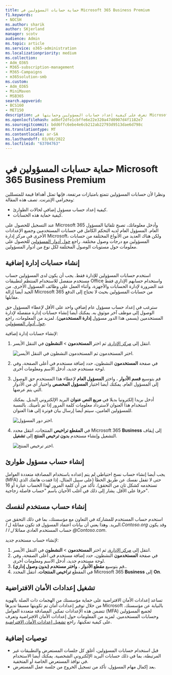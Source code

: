 ```yaml
---
title: حماية حسابات المسؤولين في Microsoft 365 Business Premium
f1.keywords:
- NOCSH
ms.author: sharik
author: SKjerland
manager: scotv
audience: Admin
ms.topic: article
ms.service: o365-administration
ms.localizationpriority: medium
ms.collection:
- Adm_O365
- M365-subscription-management
- M365-Campaigns
- m365solution-smb
ms.custom:
- Adm_O365
- MiniMaven
- MSB365
search.appverid:
- BCS160
- MET150
description: تعرف على كيفية إعداد حسابات المسؤولين وحمايتها في Microsoft 365 Business Premium.
ms.openlocfilehash: ad8ef2dfe1cbffe6e22e320a47d0907d4f1182e7
ms.sourcegitcommit: bdd6ffc6ebe4e6cb212ab22793d9513dae6d798c
ms.translationtype: MT
ms.contentlocale: ar-SA
ms.lasthandoff: 03/08/2022
ms.locfileid: "63704763"
---
```

# <a name="protect-your-administrator-accounts-in-microsoft-365-business-premium"></a>حماية حسابات المسؤولين في Microsoft 365 Business Premium

ونظرا لأن حسابات المسؤولين تتمتع بامتيازات مرتفعة، فإنها تمثل أهدافا قيمة للمتسللين ومجرامي الإنترنت. تصف هذه المقالة:

- كيفية إعداد حساب مسؤول إضافي لحالات الطوارئ.
- كيفية حماية هذه الحسابات.

عند التسجيل للحصول على Microsoft 365 وأدخل معلوماتك، تصبح تلقائيا المسؤول العام. المسؤول العام لديه التحكم الكامل في حسابات المستخدمين وجميع الإعدادات الأخرى في مركز إدارة Microsoft، ولكن هناك العديد من الأنواع المختلفة من حسابات المسؤولين مع درجات وصول مختلفة. راجع [حول أدوار المسؤولين](/office365/admin/add-users/about-admin-roles) للحصول على معلومات حول مستويات الوصول المختلفة لكل نوع من أدوار المسؤولين.

## <a name="create-additional-admin-accounts"></a>إنشاء حسابات إدارة إضافية

استخدم حسابات المسؤولين للإدارة فقط. يجب أن يكون لدى المسؤولين حساب مستخدم منفصل للاستخدام المنتظم لتطبيقات Office واستخدام حسابهم الإداري فقط عند الضرورة لإدارة الحسابات والأجهزة، وأثناء العمل على وظائف المسؤول الأخرى. من الجيد أيضا إزالة Microsoft 365 من حسابات المسؤولين بحيث لا تحتاج إلى الدفع مقابلها.

سترغب في إعداد حساب مسؤول عام إضافي واحد على الأقل لإعطاء المسؤول حق الوصول إلى موظف آخر موثوق به. يمكنك أيضا إنشاء حسابات إدارة منفصلة لإدارة المستخدمين (يسمى هذا الدور مسؤول **إدارة المستخدمين**). لمزيد من المعلومات، راجع [حول أدوار المسؤولين](/office365/admin/add-users/about-admin-roles).

لإنشاء حسابات إدارة إضافية:

 1. انتقل إلى <a href="https://go.microsoft.com/fwlink/p/?linkid=837890" target="_blank">مركز الإدارة،</a> ثم اختر **المستخدمون** \> **النشطون** في التنقل الأيسر.

    ![اختر المستخدمون ثم المستخدمون النشطون في التنقل الأيسر.](../media/Activeusers.png)

 2. في صفحة **المستخدمون** النشطون،  حدد إضافة مستخدم في أعلى الصفحة، وفي لوحة مستخدم جديد، أدخل  الاسم ومعلومات أخرى.
 3. قم بتوسيع **قسم الأدوار** ، واختر **المسؤول العام** لإعطاء هذا المستخدم حق الوصول إلى المسؤول العام. يمكنك أيضا اختيار **المسؤول المخصص** واختيار أي من الأدوار التي يتم عرضها.

    أدخل بريدا إلكترونيا بديلا في **مربع النص عنوان** البريد الإلكتروني البديل. يمكنك استخدام هذا العنوان لاسترداد معلومات كلمة المرور إذا تم تأمينك. بالنسبة للمسؤولين العامين، سيتم أيضا إرسال بيان فوترة إلى هذا العنوان.

    ![اختر دور المسؤول.](../media/adminroles.png)

 4. في **المقطع تراخيص** المنتجات، انتقل محدد Microsoft 365 **Business** إلى إيقاف التشغيل وإنشاء مستخدم **بدون ترخيص المنتج** إلى **تشغيل**.

    ![اختر ترخيص المنتج.](../media/productlicense.png)

## <a name="create-an-emergency-admin-account"></a>إنشاء حساب مسؤول طوارئ

يجب أيضا إنشاء حساب نسخ احتياطي لم يتم إعداده باستخدام المصادقة متعددة العوامل (MFA) حتى لا تقفل نفسك عن طريق الخطأ (على سبيل المثال، إذا فقدت هاتفك الذي تستخدمه كشكل ثان من التحقق). تأكد من أن كلمة المرور لهذا الحساب عبارة أو 16 حرفا على الأقل. يشار إلى ذلك في أغلب الأحيان باسم "حساب فاصلة زجاجية".

## <a name="create-a-user-account-for-yourself"></a>إنشاء حساب مستخدم لنفسك

استخدم حساب المستخدم للمشاركة في التعاون مع مؤسستك، بما في ذلك التحقق من البريد. وهذا يعني أن بيانات اعتماد المسؤول قد تكون مماثلة ل *ا.Contoso.org <span></span>* وقد يكون حساب المستخدم العادي مماثلا *ل ا ا <span></span>@Contoso.com*.

لإنشاء حساب مستخدم جديد:

1. انتقل إلى <a href="https://go.microsoft.com/fwlink/p/?linkid=837890" target="_blank">مركز الإدارة،</a> ثم اختر **المستخدمون** \> **النشطون** في التنقل الأيسر.
2. في صفحة **المستخدمون** النشطون،  حدد إضافة مستخدم في أعلى الصفحة، وفي لوحة مستخدم جديد، أدخل  الاسم ومعلومات أخرى.
3. قم بتوسيع **مقطع الأدوار** ، **واختر مستخدم (بدون وصول إداري).**.
4. في المقطع **تراخيص المنتجات**، انتقل المحدد Microsoft 365 **Business** إلى **On**.

## <a name="turn-on-security-defaults"></a>تشغيل إعدادات الأمان الافتراضية

تساعد إعدادات الأمان الافتراضية على حماية مؤسستك من الهجمات ذات الصلة بالهوية من خلال توفير إعدادات أمان تم تكوينها مسبقا تديرها Microsoft بالنيابة عن مؤسستك. تتضمن هذه الإعدادات تمكين المصادقة متعددة العوامل (MFA) لجميع المسؤولين وحسابات المستخدمين. لمزيد من المعلومات حول إعدادات الأمان الافتراضية وتعرف على كيفية تمكينها، راجع [تشغيل إعدادات الأمان الافتراضية](m365bp-conditional-access.md).

## <a name="additional-recommendations"></a>توصيات إضافية

- قبل استخدام حسابات المسؤولين، أغلق كل جلسات المستعرض والتطبيقات غير المرتبطة، بما في ذلك حسابات البريد الإلكتروني الشخصية. يمكنك أيضا الاستخدام في نوافذ المستعرض الخاصة أو المتخفية.
- بعد إكمال مهام المسؤول، تأكد من تسجيل الخروج من جلسة عمل المستعرض.
